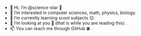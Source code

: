 - 👋 Hi, I’m @science-star :girl:
- 👀 I’m interested in computer sciences, math, physics, biology.
- 🌱 I’m currently learning scool subjects :wink:.
- 💞️ I’m looking at you :eyes: (that is while you are reading this) .
- 📫 You can reach me through GitHub :four_leaf_clover:.

<!---
science-star/science-star is a ✨ special ✨ repository because its `README.md` (this file) appears on your GitHub profile.
You can click the Preview link to take a look at your changes.
--->
